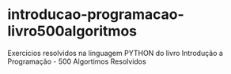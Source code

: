 # introducao-programacao-livro500algoritmos
 Exercicios resolvidos na linguagem PYTHON do livro Introdução a Programação - 500 Algortimos Resolvidos
